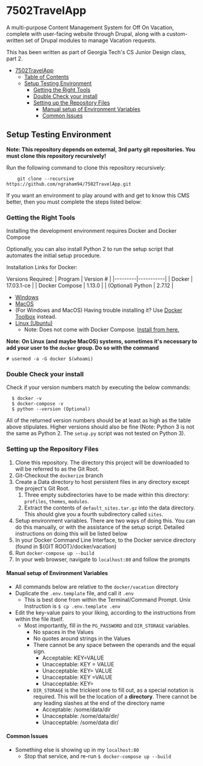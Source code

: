 # 7502TravelApp
A multi-purpose Content Management System for Off On Vacation,
complete with user-facing website through Drupal, along
with a custom-written set of Drupal modules to manage Vacation
requests.

This has been written as part of Georgia Tech's CS Junior Design class,
part 2.

<!-- TOC -->

- [7502TravelApp](#7502travelapp)
    - [Table of Contents](#table-of-contents)
    - [Setup Testing Environment](#setup-testing-environment)
        - [Getting the Right Tools](#getting-the-right-tools)
        - [Double Check your install](#double-check-your-install)
        - [Setting up the Repository Files](#setting-up-the-repository-files)
            - [Manual setup of Environment Variables](#manual-setup-of-environment-variables)
            - [Common Issues](#common-issues)

<!-- /TOC -->

## Setup Testing Environment

**Note: This repository depends on external, 3rd party git repositories.
  You must clone this repository recursively!**

Run the following command to clone this repository recursively:

```
    git clone --recursive https://github.com/ngraham94/7502TravelApp.git
```

If you want an environment to play around with and get to know this CMS better,
then you must complete the steps listed below:

### Getting the Right Tools

Installing the development environment requires Docker and Docker Compose

Optionally, you can also install Python 2 to run the setup script that
automates the initial setup procedure.

Installation Links for Docker:

Versions Required:
| Program | Version # |
|---------|-----------|
| Docker | 17.03.1-ce |
| Docker Compose | 1.13.0 |
| (Optional) Python | 2.7.12 |

* [Windows](https://docs.docker.com/docker-for-windows/install/)
* [MacOS](https://docs.docker.com/docker-for-mac/install/)
* (For Windows and MacOS) Having trouble installing it?
  Use [Docker Toolbox](https://www.docker.com/products/docker-toolbox)
  instead.
* [Linux (Ubuntu)](https://docs.docker.com/engine/installation/linux/ubuntu/)
  * Note: Does not come with Docker Compose.
    [Install from here.](https://docs.docker.com/compose/install/)

**Note: On Linux (and maybe MacOS) systems, sometimes it's necessary to add your user to the `docker` group.
Do so with the command**

`# usermod -a -G docker $(whoami)`

### Double Check your install

Check if your version numbers match by executing the below commands:

```
  $ docker -v
  $ docker-compose -v
  $ python --version (Optional)
```

All of the returned version numbers should be at least as high as the table above stipulates.
Higher versions should also be fine (Note: Python 3 is not the same as Python 2. The `setup.py` script
was not tested on Python 3).

### Setting up the Repository Files

1. Clone this repository.
   The directory this project will be downloaded to will be referred to
   as the Git Root.
2. Git-Checkout the `dockerize` branch
3. Create a Data directory to host persistent files in any directory except
   the project's Git Root.
   1. Three empty subdirectories have to be made within this directory:
      `profiles`, `themes`, `modules`.
   2. Extract the contents of `default_sites.tar.gz` into the data directory.
      This should give you a fourth subdirectory called `sites`.
4. Setup environment variables. There are two ways of doing this.
   You can do this manually, or with the assistance of the setup script.
   Detailed instructions on doing this will be listed below
5. In your Docker Command Line Interface, to the Docker service directory
   (found in ${GIT ROOT}/docker/vacation)
6. Run `docker-compose up --build`
7. In your web browser, navigate to `localhost:80` and follow the prompts

#### Manual setup of Environment Variables

   * All commands below are relative to the `docker/vacation` directory
   * Duplicate the `.env.template` file, and call it `.env`
     * This is best done from within the Terminal/Command Prompt.
       Unix Instruction is `$ cp .env.template .env`
   * Edit the key-value pairs to your liking, according to the instructions
     from within the file itself.
     * Most importantly, fill in the `PG_PASSWORD` and `DIR_STORAGE` variables.
       * No spaces in the Values
       * No quotes around strings in the Values
       * There cannot be any space between the operands and the equal sign.
         * Acceptable: KEY=VALUE
         * Unacceptable: KEY = VALUE
         * Unacceptable: KEY= VALUE
         * Unacceptable: KEY =VALUE
         * Unacceptable: KEY=
       * `DIR_STORAGE` is the trickiest one to fill out, as a special notation
         is required. This will be the location of a **directory**. There cannot
         be any leading slashes at the end of the directory name
         * Acceptable: /some/data/dir
         * Unacceptable: /some/data/dir/
         * Unacceptable: /some/data dir/

#### Common Issues

* Something else is showing up in my `localhost:80`
  * Stop that service, and re-run `$ docker-compose up --build`